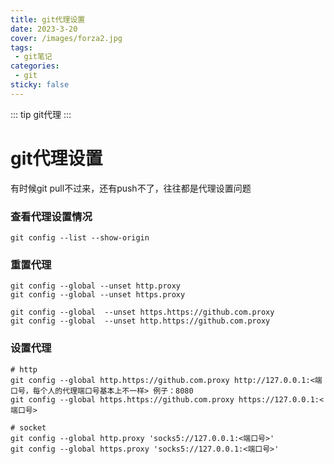 ```yaml
---
title: git代理设置
date: 2023-3-20
cover: /images/forza2.jpg
tags:
 - git笔记
categories:
 - git
sticky: false
---
```

::: tip git代理
:::


<!-- more -->



# git代理设置
有时候git pull不过来，还有push不了，往往都是代理设置问题

### 查看代理设置情况
```
git config --list --show-origin
```




### 重置代理

```
git config --global --unset http.proxy
git config --global --unset https.proxy
```

```
git config --global  --unset https.https://github.com.proxy 
git config --global  --unset http.https://github.com.proxy 
```

### 设置代理
```
# http
git config --global http.https://github.com.proxy http://127.0.0.1:<端口号，每个人的代理端口号基本上不一样> 例子：8080
git config --global https.https://github.com.proxy https://127.0.0.1:<端口号>

# socket
git config --global http.proxy 'socks5://127.0.0.1:<端口号>'
git config --global https.proxy 'socks5://127.0.0.1:<端口号>'
```